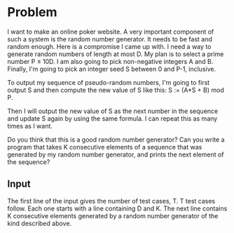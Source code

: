 # Problem

I want to make an online poker website. A very important component of such a system is the random number generator. It needs to be fast and random enough. Here is a compromise I came up with. I need a way to generate random numbers of length at most D. My plan is to select a prime number P ≤ 10D. I am also going to pick non-negative integers A and B. Finally, I'm going to pick an integer seed S between 0 and P-1, inclusive.

To output my sequence of pseudo-random numbers, I'm going to first output S and then compute the new value of S like this:
S := (A*S + B) mod P.

Then I will output the new value of S as the next number in the sequence and update S again by using the same formula. I can repeat this as many times as I want.

Do you think that this is a good random number generator? Can you write a program that takes K consecutive elements of a sequence that was generated by my random number generator, and prints the next element of the sequence?

## Input

The first line of the input gives the number of test cases, T. T test cases follow. Each one starts with a line containing D and K. The next line contains K consecutive elements generated by a random number generator of the kind described above.
